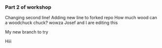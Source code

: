 ### Part 2 of workshop
Changing second line!
Adding new line to forked repo
How much wood can a woodchuck chuck? wowza 
Josef and I are editing this


My new branch to try

Hiii 


